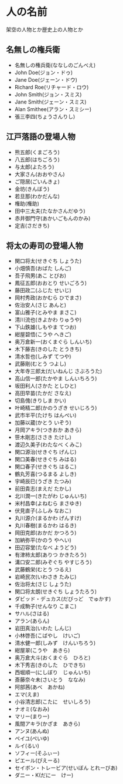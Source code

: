 # 人の名前

架空の人物とか歴史上の人物とか

## 名無しの権兵衛

* 名無しの権兵衛(ななしのごんべえ)
* John Doe(ジョン・ドゥ)
* Jane Doe(ジェーン・ドウ)
* Richard Roe(リチャード・ロウ)
* John Smith(ジョン・スミス)
* Jane Smith(ジェーン・スミス)
* Alan Smithee(アラン・スミシー)
* 張三李四(ちょうさんりし)

## 江戸落語の登場人物

* 熊五郎(くまごろう)
* 八五郎(はちごろう)
* 与太郎(よたろう)
* 大家さん(おおやさん)
* ご隠居(ごいんきょ)
* 金坊(きんぼう)
* 若旦那(わかだんな)
* 権助(権助)
* 田中三太夫(たなかさんだゆう)
* 赤井御門守(あかいごもんのかみ)
* 定吉(さだきち)

## 将太の寿司の登場人物

* 関口将太(せきぐち しょうた)
* 小畑慎吾(おばた しんご)
* 吾子飛男(あこ とびお)
* 鳳征五郎(おおとり せいごろう)
* 藤田政二(ふじた せいじ)
* 岡村秀政(おかむら ひでまさ)
* 佐治安人(さじ あんと)
* 富山雅子(とみやま まさこ)
* 清川流也(きよかわ りゅうや)
* 下山鉄雄(しもやま てつお)
* 紺屋碧悟(こうや へきご)
* 奥万倉新一(おくまぐら しんいち)
* 木下藤吉(きのした とうきち)
* 清水哲也(しみず てつや)
* 武藤剛(むとう つよし)
* 大年寺三郎太(だいねんじ さぶろうた)
* 高山信一郎(たかやま しんいちろう)
* 坂田利人(さかた としひと)
* 高田早苗(たかだ さなえ)
* 切島傀(きりしま かい)
* 叶崎精二郎(かのうざき せいじろう)
* 武市半平(たけち はんぺい)
* 加藤以蔵(かとう いぞう)
* 月岡アキラ(つきおか あきら)
* 笹木剛志(ささき たけし)
* 渡辺久美子(わたなべ くみこ)
* 関口源治(せきぐち げんじ)
* 関口美春(せきぐち みはる)
* 関口春子(せきぐち はるこ)
* 鶴丸芳喜(つるまる よしき)
* 宇崎辰巳(うざき たつみ)
* 前田貴志(まえだ たかし)
* 北川潤一(きたがわ じゅんいち)
* 米村昌幸(よねむら まさゆき)
* 伏見直子(ふしみ なおこ)
* 丸川源介(まるかわ げんすけ)
* 丸川春樹(まるかわ はるき)
* 岡田克郎(おかだ かつろう)
* 加納弥平(かのう やへい)
* 田辺容堂(たなべ ようどう)
* 有津柿太郎(ありつ かきたろう)
* 溝口安二郎(みぞぐち やすじろう)
* 武藤鶴栄(むとう つるえ)
* 岩崎民次(いわさき たみじ)
* 佐治将太(さじ しょうた)
* 関口将太朗(せきぐち しょうたろう)
* ダビッド・デュカス(だびっど　でゅかす)
* 千成駒子(せんなり こまこ)
* サハル(さはる)
* アラン(あらん)
* 岩田真治(いわた しんじ)
* 小林啓吾(こばやし　けいご)
* 清水健一郎(しみず　けんいちろう)
* 紺屋翠(こうや　あきら)
* 奥万倉大斗(おくまぐら　ひろと)
* 木下秀吉(きのした　ひできち)
* 西堀順一(にしぼり　じゅんいち)
* 斎藤奈々未(さいとう　ななみ)
* 阿部茜(あべ　あかね)
* エマ(えま)
* 小谷清志郎(こたに　せいしろう)
* ナオミ(なおみ)
* マリー(まりー)
* 風間アキラ(かざま　あきら)
* アンヌ(あんぬ)
* ペイユ(ぺいゆ)
* ルイ(るい)
* ソフィー(そふぃー)
* ピエール(ぴえーる)
* セイボン・トレービア(せいぼん とれーびあ)
* ダニー・K(だにー　けー)
